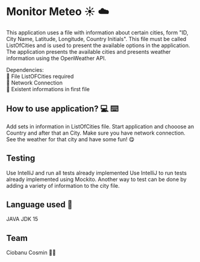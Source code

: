 # Monitor Meteo :sunny: :cloud:

This application uses a file with information about certain cities, form "ID, City Name, Latitude, Longitude, Country Initials". This file must be called ListOfCities and is used to present the available options in the application.
The application presents the available cities and presents weather information using the OpenWeather API.

Dependencies:<br/>
:trident: File ListOFCities required<br/>
:trident: Network Connection<br/>
:trident: Existent informations in first file<br/>

## How to use application? :computer: :keyboard:
Add sets in information in ListOfCities file.
Start application and chooose an Country and after that an City.
Make sure you have network connection.
See the weather for that city and have some fun! :yum:

## Testing
Use IntelliJ and run all tests already implemented
Use IntelliJ to run tests already implemented using Mockito.
Another way to test can be done by adding a variety of information to the city file.

## Language used :rainbow:
JAVA JDK 15

## Team
Ciobanu Cosmin :man_student:
